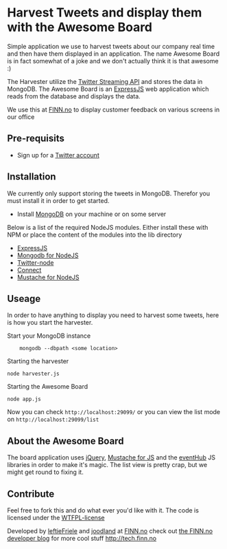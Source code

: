 Harvest Tweets and display them with the Awesome Board
=============

Simple application we use to harvest tweets about our company real time and then have them displayed in an application.
The name Awesome Board is in fact somewhat of a joke and we don't actually think it is that awesome :)

The Harvester utilize the [Twitter Streaming API](https://dev.twitter.com/docs/streaming-api) and stores the data in MongoDB.
The Awesome Board is an [ExpressJS](http://expressjs.com/) web application which reads from the database and displays the data.

We use this at [FINN.no](http://finn.no) to display customer feedback on various screens in our office


Pre-requisits
------------

* Sign up for a [Twitter account](http://twitter.com)

Installation
------------

We currently only support storing the tweets in MongoDB. Therefor you must install it in order to get started.

* Install [MongoDB](http://www.mongodb.org/) on your machine or on some server

Below is a list of the required NodeJS modules.
Either install these with NPM or place the content of the modules into the lib directory

* [ExpressJS](http://expressjs.com/)
* [Mongodb for NodeJS](https://github.com/christkv/node-mongodb-native)
* [Twitter-node](https://github.com/technoweenie/twitter-node)
* [Connect](http://senchalabs.github.com/connect/)
* [Mustache for NodeJS](https://github.com/raycmorgan/Mu)



Useage
------------

In order to have anything to display you need to harvest some tweets, here is how you start the harvester.

Start your MongoDB instance

		mongodb --dbpath <some location>

Starting the harvester

    node harvester.js
	
Starting the Awesome Board

    node app.js

Now you can check `http://localhost:29099/` or you can view the list mode on `http://localhost:29099/list`

About the Awesome Board
------------

The board application uses [jQuery](http://jquery.com), [Mustache for JS](https://github.com/janl/mustache.js) and the [eventHub](https://github.com/leftieFriele/eventhub) JS libraries in order to make it's magic.
The list view is pretty crap, but we might get round to fixing it.

Contribute
------------

Feel free to fork this and do what ever you'd like with it. 
The code is licensed under the [WTFPL-license](http://sam.zoy.org/wtfpl/)

Developed by [leftieFriele](https://github.com/leftieFriele) and [joodland](https://github.com/joodland) at [FINN.no](http://finn.no) check out [the FINN.no developer blog](http://tech.finn.no) for more cool stuff http://tech.finn.no